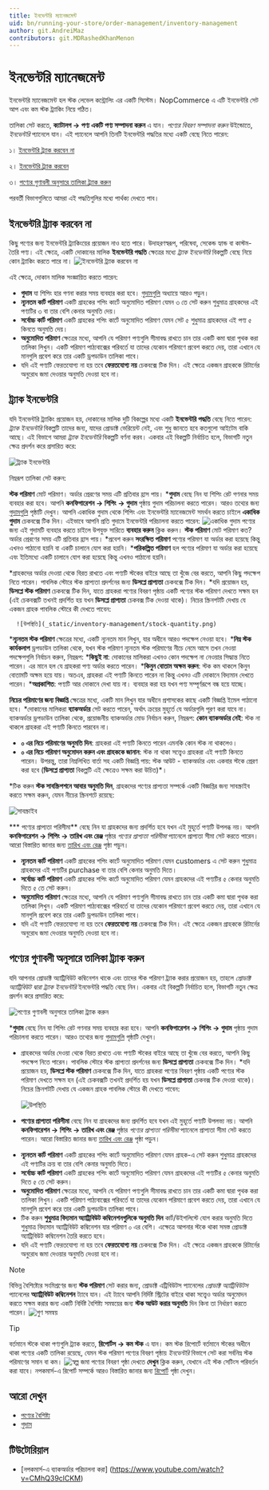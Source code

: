```yaml
---
title: ইনভেন্টরি ম্যানেজমেন্ট
uid: bn/running-your-store/order-management/inventory-management
author: git.AndreiMaz
contributors: git.MDRashedKhanMenon
---
```


# ইনভেন্টরি ম্যানেজমেন্ট

ইনভেন্টরি ম্যানেজমেন্ট হল স্টক লেভেল কন্ট্রোলিং এর একটি সিস্টেম। NopCommerce এ এটি ইনভেন্টরি সেট আপ এবং কম স্টক ট্র্যাকিং নিয়ে গঠিত।

তালিকা সেট করতে, **ক্যাটালগ → পণ্য একটি পণ্য সম্পাদনা করুন** এ যান। *পণ্যের বিবরণ সম্পাদনা করুন* উইন্ডোতে, *ইনভেন্টরি* প্যানেলে যান। এই প্যানেলে আপনি তিনটি ইনভেন্টরি পদ্ধতির মধ্যে একটি বেছে নিতে পারেন:

১। [ইনভেন্টরি ট্র্যাক করবেন না](#dont-track-inventory)

২। [ইনভেন্টরি ট্র্যাক করবেন](#track-inventory)

৩। [পণ্যের গুণাবলী অনুসারে তালিকা ট্র্যাক করুন](#track-inventory-by-product-attributes)

পরবর্তী বিভাগগুলিতে আমরা এই পদ্ধতিগুলির মধ্যে পার্থক্য দেখতে পাব।

## ইনভেন্টরি ট্র্যাক করবেন না

কিছু পণ্যের জন্য ইনভেন্টরি ট্র্যাকিংয়ের প্রয়োজন নাও হতে পারে। উদাহরণস্বরূপ, পরিষেবা, সেকেন্ড হ্যান্ড বা কাস্টম-তৈরি পণ্য। এই ক্ষেত্রে, একটি দোকানের মালিক **ইনভেন্টরি পদ্ধতি** ক্ষেত্রের মধ্যে *ট্র্যাক ইনভেন্টরি* বিকল্পটি বেছে নিয়ে কোন ট্র্যাকিং করতে পারে না।
![ইনভেন্টরি ট্র্যাক করবেন না](_static/inventory-management/inventory.png)

এই ক্ষেত্রে, দোকান মালিক সংজ্ঞায়িত করতে পারেন:

- **গুদাম** যা শিপিং হার গণনা করার সময় ব্যবহার করা হবে। [গুদামগুলি](xref:bn/getting-start/configure-shipping/advanced-configuration/warehouses) অধ্যায়ে আরও পড়ুন।
- **ন্যূনতম কার্ট পরিমাণ** একটি গ্রাহকের শপিং কার্টে অনুমোদিত পরিমাণ যেমন ৩ তে সেট করুন শুধুমাত্র গ্রাহকদের এই পণ্যটির ৩ বা তার বেশি কেনার অনুমতি দেয়।
- **সর্বোচ্চ কার্ট পরিমাণ** একটি গ্রাহকের শপিং কার্টে অনুমোদিত পরিমাণ যেমন সেট ৫ শুধুমাত্র গ্রাহকদের এই পণ্য ৫ কিনতে অনুমতি দেয়।
- **অনুমোদিত পরিমাণ** ক্ষেত্রের মধ্যে, আপনি যে পরিমাণ পণ্যগুলি সীমাবদ্ধ রাখতে চান তার একটি কমা দ্বারা পৃথক করা তালিকা লিখুন। একটি পরিমাণ পাঠ্যবাক্সের পরিবর্তে যা তাদের যেকোন পরিমাণে প্রবেশ করতে দেয়, তারা এখানে যে মানগুলি প্রবেশ করে তার একটি ড্রপডাউন তালিকা পাবে।
- যদি এই পণ্যটি ফেরতযোগ্য না হয় তবে **ফেরতযোগ্য নয়** চেকবক্সে টিক দিন। এই ক্ষেত্রে একজন গ্রাহককে রিটার্নের অনুরোধ জমা দেওয়ার অনুমতি দেওয়া হবে না।

## ট্র্যাক ইনভেন্টরি

যদি ইনভেন্টরি ট্র্যাকিং প্রয়োজন হয়, দোকানের মালিক দুটি বিকল্পের মধ্যে একটি **ইনভেন্টরি পদ্ধতি** বেছে নিতে পারেন: *ট্র্যাক ইনভেন্টরি* বিকল্পটি তাদের জন্য, যাদের প্রোডাক্ট ভেরিয়েন্ট নেই, এবং শুধু জানতে হবে কতগুলো আইটেম বাকি আছে। এই বিভাগে আমরা *ট্র্যাক ইনভেন্টরি* বিকল্পটি বর্ণনা করব।
একবার এই বিকল্পটি নির্বাচিত হলে, বিভাগটি নতুন ক্ষেত্র প্রদর্শন করে প্রসারিত করে:

![ট্র্যাক ইনভেন্টরি](_static/inventory-management/track-inventory.jpg)

নিম্নরূপ তালিকা সেট করুন:

**স্টক পরিমাণ** মোট পরিমাণ। অর্ডার প্রেরণের সময় এটি প্রতিবার হ্রাস পায়।
***গুদাম** বেছে নিন যা শিপিং রেট গণনার সময় ব্যবহার করা হবে। আপনি **কনফিগারেশন → শিপিং → গুদাম** পৃষ্ঠায় গুদাম পরিচালনা করতে পারেন। আরও তথ্যের জন্য [গুদামগুলি](xref:bn/getting-start/configure-shipping/advanced-configuration/warehouses) পৃষ্ঠাটি দেখুন।
আপনি একাধিক গুদাম থেকে শিপিং এবং ইনভেন্টরি ম্যানেজমেন্ট সমর্থন করতে চাইলে **একাধিক গুদাম** চেকবক্সে টিক দিন। এইভাবে আপনি প্রতি গুদামে ইনভেন্টরি পরিচালনা করতে পারেন:
  ![একাধিক গুদাম](_static/inventory-management/multiple-warehouses.jpg)
    পণ্যের জন্য এই গুদামটি ব্যবহার করতে চাইলে উপযুক্ত সারিতে **ব্যবহার করুন** ক্লিক করুন।
    **স্টক পরিমাণ** মোট পরিমাণ কত? অর্ডার প্রেরণের সময় এটি প্রতিবার হ্রাস পায়।
    *প্রবেশ করুন **সংরক্ষিত পরিমাণ** পণ্যের পরিমাণ যা অর্ডার করা হয়েছে কিন্তু এখনও পাঠানো হয়নি বা একটি চালানে যোগ করা হয়নি।
    ***পরিকল্পিত পরিমাণ** হল পণ্যের পরিমাণ যা অর্ডার করা হয়েছে এবং ইতিমধ্যে একটি চালানে যোগ করা হয়েছে কিন্তু এখনও পাঠানো হয়নি।

*গ্রাহকদের অর্ডার দেওয়া থেকে বিরত রাখতে এবং পণ্যটি স্টকের বাইরে আছে তা খুঁজে বের করতে, আপনি কিছু পদক্ষেপ নিতে পারেন। পাবলিক স্টোরে স্টক প্রাপ্যতা প্রদর্শনের জন্য **ডিসপ্লে প্রাপ্যতা** চেকবক্সে টিক দিন।
  *যদি প্রয়োজন হয়, **ডিসপ্লে স্টক পরিমাণ** চেকবক্সে টিক দিন, যাতে গ্রাহকরা পণ্যের বিবরণ পৃষ্ঠায় একটি পণ্যের স্টক পরিমাণ দেখতে সক্ষম হন (এই চেকবক্সটি তখনই প্রদর্শিত হয় যখন **ডিসপ্লে প্রাপ্যতা** চেকবক্স টিক দেওয়া থাকে)। নিচের স্ক্রিনশটটি দেখায় যে একজন গ্রাহক পাবলিক স্টোরে কী দেখতে পাবেন:

      ![উপস্থিতি](_static/inventory-management/stock-quantity.png)

***ন্যূনতম স্টক পরিমাণ** ক্ষেত্রের মধ্যে, একটি ন্যূনতম মান লিখুন, যার অধীনে আরও পদক্ষেপ নেওয়া হবে।
***নিম্ন স্টক কার্যকলাপ** ড্রপডাউন তালিকা থেকে, যখন স্টক পরিমাণ ন্যূনতম স্টক পরিমাণের নীচে নেমে আসে তখন নেওয়া পদক্ষেপগুলি নির্বাচন করুন, নিম্নরূপ:
  ***কিছুই না**: দোকানের মালিকরা এখনও কোন পদক্ষেপ না নেওয়ার সিদ্ধান্ত নিতে পারেন। এর মানে হল যে গ্রাহকরা পণ্য অর্ডার করতে পারেন।
  ***কিনুন বোতাম অক্ষম করুন**: স্টক কম থাকলে কিনুন বোতামটি অক্ষম হয়ে যায়। অতএব, গ্রাহকরা এই পণ্যটি কিনতে পারেন না কিন্তু এখনও এটি দোকানে বিদ্যমান দেখতে পারেন।
  ***অপ্রকাশিত**: পণ্যটি আর দোকানে দেখা যায় না। ব্যবহার করা হয় যখন পণ্য সম্পূর্ণরূপে বন্ধ হয়ে যাচ্ছে।

**নিচের পরিমাণের জন্য বিজ্ঞপ্তি** ক্ষেত্রের মধ্যে, একটি মান লিখুন যার অধীনে প্রশাসকের কাছে একটি বিজ্ঞপ্তি ইমেল পাঠানো হবে।
*দোকানের মালিকরা **ব্যাকঅর্ডার** সেট করতে পারেন, অর্থাৎ ক্রয়ের মুহূর্তে যে অর্ডারগুলি পূরণ করা যাবে না। ব্যাকঅর্ডার ড্রপডাউন তালিকা থেকে, প্রয়োজনীয় ব্যাকঅর্ডার মোড নির্বাচন করুন, নিম্নরূপ:
  **কোন ব্যাকঅর্ডার নেই**: স্টক না থাকলে গ্রাহকরা এই পণ্যটি কিনতে পারবেন না।
  * **০ এর নিচে পরিমাণের অনুমতি দিন**: গ্রাহকরা এই পণ্যটি কিনতে পারেন এমনকি কোন স্টক না থাকলেও।
  * **০ এর নিচে পরিমাণ অনুমোদন করুন এবং গ্রাহককে জানান**: স্টক না থাকা সত্ত্বেও গ্রাহকরা এই পণ্যটি কিনতে পারেন। উপরন্তু, তারা নিম্নলিখিত বার্তা সহ একটি বিজ্ঞপ্তি পায়: স্টক আউট - ব্যাকঅর্ডার এবং একবার স্টকে প্রেরণ করা হবে (**ডিসপ্লে প্রাপ্যতা** বিকল্পটি এই ক্ষেত্রেও সক্ষম করা উচিত)*।

*টিক করুন **স্টক সাবস্ক্রিপশনে আবার অনুমতি দিন**, গ্রাহকদের পণ্যের প্রাপ্যতা সম্পর্কে একটি বিজ্ঞপ্তির জন্য সাবস্ক্রাইব করতে সক্ষম করুন, যেমন নীচের স্ক্রিনশটে রয়েছে:
  
  ![সাবস্ক্রাইব](_static/inventory-management/stock-subscription.png)

*** পণ্যের প্রাপ্যতা পরিসীমা** বেছে নিন যা গ্রাহকদের জন্য প্রদর্শিত হবে যখন এই মুহূর্তে পণ্যটি উপলব্ধ নয়। আপনি **কনফিগারেশন → শিপিং → তারিখ এবং রেঞ্জ** পৃষ্ঠার *পণ্যের প্রাপ্যতা পরিসীমা* প্যানেলে প্রাপ্যতা সীমা সেট করতে পারেন। আরো বিস্তারিত জানার জন্য [তারিখ এবং রেঞ্জ](xref:bn/getting-start/configure-shipping/advanced-configuration/তারিখ-এবং-পরিসর) পৃষ্ঠা পড়ুন।
- **ন্যূনতম কার্ট পরিমাণ** একটি গ্রাহকের শপিং কার্টে অনুমোদিত পরিমাণ যেমন customers এ সেট করুন শুধুমাত্র গ্রাহকদের এই পণ্যটির purchase বা তার বেশি কেনার অনুমতি দিতে।
- **সর্বোচ্চ কার্ট পরিমাণ** একটি গ্রাহকের শপিং কার্টে অনুমোদিত পরিমাণ যেমন গ্রাহকদের এই পণ্যটির ৫ কেনার অনুমতি দিতে ৫ তে সেট করুন।
- **অনুমোদিত পরিমাণ** ক্ষেত্রের মধ্যে, আপনি যে পরিমাণ পণ্যগুলি সীমাবদ্ধ রাখতে চান তার একটি কমা দ্বারা পৃথক করা তালিকা লিখুন। একটি পরিমাণ পাঠ্যবাক্সের পরিবর্তে যা তাদের যেকোন পরিমাণে প্রবেশ করতে দেয়, তারা এখানে যে মানগুলি প্রবেশ করে তার একটি ড্রপডাউন তালিকা পাবে।
- যদি এই পণ্যটি ফেরতযোগ্য না হয় তবে **ফেরতযোগ্য নয়** চেকবক্সে টিক দিন। এই ক্ষেত্রে একজন গ্রাহককে রিটার্নের অনুরোধ জমা দেওয়ার অনুমতি দেওয়া হবে না।

## পণ্যের গুণাবলী অনুসারে তালিকা ট্র্যাক করুন
যদি আপনার প্রোডাক্ট অ্যাট্রিবিউট কম্বিনেশন থাকে এবং তাদের স্টক পরিমাণ ট্র্যাক করার প্রয়োজন হয়, তাহলে *প্রোডাক্ট অ্যাট্রিবিউট দ্বারা ট্র্যাক ইনভেন্টরি* ইনভেন্টরি পদ্ধতি বেছে নিন।
একবার এই বিকল্পটি নির্বাচিত হলে, বিভাগটি নতুন ক্ষেত্র প্রদর্শন করে প্রসারিত করে:

![পণ্যের গুণাবলী অনুসারে তালিকা ট্র্যাক করুন](_static/inventory-management/track-inventory-attributes.jpg)

***গুদাম** বেছে নিন যা শিপিং রেট গণনার সময় ব্যবহার করা হবে। আপনি **কনফিগারেশন → শিপিং → গুদাম** পৃষ্ঠায় গুদাম পরিচালনা করতে পারেন। আরও তথ্যের জন্য [গুদামগুলি](xref:bn/getting-start/configure-shipping/advanced-configuration/warehouses) পৃষ্ঠাটি দেখুন।
* গ্রাহকদের অর্ডার দেওয়া থেকে বিরত রাখতে এবং পণ্যটি স্টকের বাইরে আছে তা খুঁজে বের করতে, আপনি কিছু পদক্ষেপ নিতে পারেন। পাবলিক স্টোরে স্টক প্রাপ্যতা প্রদর্শনের জন্য **ডিসপ্লে প্রাপ্যতা** চেকবক্সে টিক দিন।
  *যদি প্রয়োজন হয়, **ডিসপ্লে স্টক পরিমাণ** চেকবক্সে টিক দিন, যাতে গ্রাহকরা পণ্যের বিবরণ পৃষ্ঠায় একটি পণ্যের স্টক পরিমাণ দেখতে সক্ষম হন (এই চেকবক্সটি তখনই প্রদর্শিত হয় যখন **ডিসপ্লে প্রাপ্যতা** চেকবক্স টিক দেওয়া থাকে)। নিচের স্ক্রিনশটটি দেখায় যে একজন গ্রাহক পাবলিক স্টোরে কী দেখতে পাবেন:
    
    ![উপস্থিতি](_static/inventory-management/stock-quantity.png)

* **পণ্যের প্রাপ্যতা পরিসীমা** বেছে নিন যা গ্রাহকদের জন্য প্রদর্শিত হবে যখন এই মুহূর্তে পণ্যটি উপলভ্য নয়। আপনি **কনফিগারেশন → শিপিং → তারিখ এবং রেঞ্জ** পৃষ্ঠার *পণ্যের প্রাপ্যতা পরিসীমা* প্যানেলে প্রাপ্যতা সীমা সেট করতে পারেন। আরো বিস্তারিত জানার জন্য [তারিখ এবং রেঞ্জ](xref:bn/getting-start/configure-shipping/advanced-configuration/তারিখ-এবং-পরিসর) পৃষ্ঠা পড়ুন।
- **ন্যূনতম কার্ট পরিমাণ** একটি গ্রাহকের শপিং কার্টে অনুমোদিত পরিমাণ যেমন গ্রাহক-এ সেট করুন শুধুমাত্র গ্রাহকদের এই পণ্যটির ক্রয় বা তার বেশি কেনার অনুমতি দিতে।
- **সর্বোচ্চ কার্ট পরিমাণ** একটি গ্রাহকের শপিং কার্টে অনুমোদিত পরিমাণ যেমন গ্রাহকদের এই পণ্যটির ৫ কেনার অনুমতি দিতে ৫ তে সেট করুন।
- **অনুমোদিত পরিমাণ** ক্ষেত্রের মধ্যে, আপনি যে পরিমাণ পণ্যগুলি সীমাবদ্ধ রাখতে চান তার একটি কমা দ্বারা পৃথক করা তালিকা লিখুন। একটি পরিমাণ পাঠ্যবাক্সের পরিবর্তে যা তাদের যেকোন পরিমাণে প্রবেশ করতে দেয়, তারা এখানে যে মানগুলি প্রবেশ করে তার একটি ড্রপডাউন তালিকা পাবে।
- টিক করুন **শুধুমাত্র বিদ্যমান অ্যাট্রিবিউট কম্বিনেশনগুলিকে অনুমতি দিন** কার্ট/উইশলিস্টে যোগ করার অনুমতি দিতে শুধুমাত্র বিদ্যমান অ্যাট্রিবিউট কম্বিনেশন যার পরিমাণ ০ এর বেশি। এক্ষেত্রে আপনার স্টকে থাকা সমস্ত প্রোডাক্ট অ্যাট্রিবিউট কম্বিনেশন তৈরি করতে হবে।
- যদি এই পণ্যটি ফেরতযোগ্য না হয় তবে **ফেরতযোগ্য নয়** চেকবক্সে টিক দিন। এই ক্ষেত্রে একজন গ্রাহককে রিটার্নের অনুরোধ জমা দেওয়ার অনুমতি দেওয়া হবে না।

> [!NOTE]
>
> বিভিন্ন বৈশিষ্ট্যের সংমিশ্রণের জন্য **স্টক পরিমাণ** সেট করার জন্য, প্রোডাক্ট এট্রিবিউটস প্যানেলের *প্রোডাক্ট অ্যাট্রিবিউটস* প্যানেলের **অ্যাট্রিবিউট কম্বিনেশন** ট্যাবে যান। এই ট্যাবে আপনি নির্দিষ্ট স্ট্রিটের বাইরে থাকা সত্ত্বেও অর্ডার অনুমোদন করতে সক্ষম করার জন্য একটি নির্দিষ্ট বৈশিষ্ট্য সমন্বয়ের জন্য **স্টক আউট করার অনুমতি** দিন কিনা তা নির্ধারণ করতে পারেন।
  ![গুণ সমন্বয়](_static/inventory-management/atribute-combinations.jpg)

> [!TIP]
>
> বর্তমানে স্টকে থাকা পণ্যগুলি ট্র্যাক করতে, **রিপোর্টস → কম স্টক** এ যান।
> কম স্টক রিপোর্টে বর্তমানে স্টকের অধীনে থাকা পণ্যের একটি তালিকা রয়েছে, যেমন স্টক পরিমাণ পণ্যের বিবরণ পৃষ্ঠায় *ইনভেন্টরি* বিভাগে সেট করা সর্বনিম্ন স্টক পরিমাণের সমান বা কম।
  ![স্বল্প জমা](_static/inventory-management/low-stock.png)
  পণ্যের বিবরণ পৃষ্ঠা দেখতে **দেখুন** ক্লিক করুন, যেখানে এই স্টক সেটিংস পরিবর্তন করা যাবে।
  নপকমার্স-এ রিপোর্ট সম্পর্কে আরও বিস্তারিত জানার জন্য [রিপোর্ট](xref:bn/running-your-store/catalog/products/product-attributes) পৃষ্ঠা দেখুন।

## আরো দেখুন

* [পণ্যের বৈশিষ্ট্য](xref:bn/running-your-store/catalog/products/product-attributes)
* [গুদাম](xref:bn/get-start/configure-shipping/advanced-configuration/warehouses)

## টিউটোরিয়াল

* [নপকমার্স-এ ব্যাকঅর্ডার পরিচালনা করা] (https://www.youtube.com/watch?v=CMhQ39clCKM)